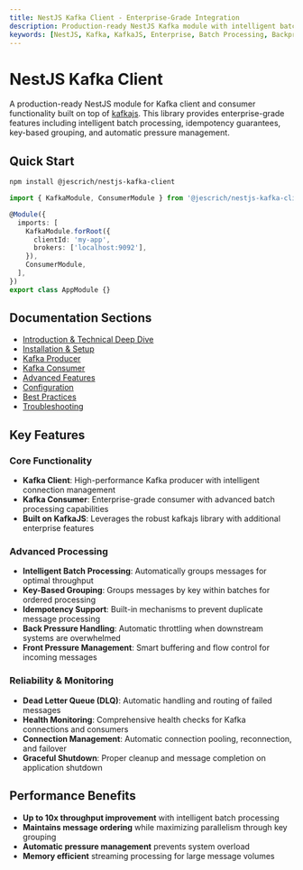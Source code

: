 ```yaml
---
title: NestJS Kafka Client - Enterprise-Grade Integration
description: Production-ready NestJS Kafka module with intelligent batch processing, backpressure management, idempotency, and key-based grouping. 3-4x throughput improvement over basic implementations.
keywords: [NestJS, Kafka, KafkaJS, Enterprise, Batch Processing, Backpressure, Idempotency, TypeScript, Microservices, Message Queue]
---
```


# NestJS Kafka Client

A production-ready NestJS module for Kafka client and consumer functionality built on top of [kafkajs](https://kafka.js.org/). This library provides enterprise-grade features including intelligent batch processing, idempotency guarantees, key-based grouping, and automatic pressure management.

## Quick Start

```bash
npm install @jescrich/nestjs-kafka-client
```

```typescript
import { KafkaModule, ConsumerModule } from '@jescrich/nestjs-kafka-client';

@Module({
  imports: [
    KafkaModule.forRoot({
      clientId: 'my-app',
      brokers: ['localhost:9092'],
    }),
    ConsumerModule,
  ],
})
export class AppModule {}
```

## Documentation Sections

- [Introduction & Technical Deep Dive](./introduction)
- [Installation & Setup](./installation)
- [Kafka Producer](./producer)
- [Kafka Consumer](./consumer)
- [Advanced Features](./advanced-features)
- [Configuration](./configuration)
- [Best Practices](./best-practices)
- [Troubleshooting](./troubleshooting)

## Key Features

### Core Functionality
- **Kafka Client**: High-performance Kafka producer with intelligent connection management
- **Kafka Consumer**: Enterprise-grade consumer with advanced batch processing capabilities
- **Built on KafkaJS**: Leverages the robust kafkajs library with additional enterprise features

### Advanced Processing
- **Intelligent Batch Processing**: Automatically groups messages for optimal throughput
- **Key-Based Grouping**: Groups messages by key within batches for ordered processing
- **Idempotency Support**: Built-in mechanisms to prevent duplicate message processing
- **Back Pressure Handling**: Automatic throttling when downstream systems are overwhelmed
- **Front Pressure Management**: Smart buffering and flow control for incoming messages

### Reliability & Monitoring
- **Dead Letter Queue (DLQ)**: Automatic handling and routing of failed messages
- **Health Monitoring**: Comprehensive health checks for Kafka connections and consumers
- **Connection Management**: Automatic connection pooling, reconnection, and failover
- **Graceful Shutdown**: Proper cleanup and message completion on application shutdown

## Performance Benefits

- **Up to 10x throughput improvement** with intelligent batch processing
- **Maintains message ordering** while maximizing parallelism through key grouping
- **Automatic pressure management** prevents system overload
- **Memory efficient** streaming processing for large message volumes
